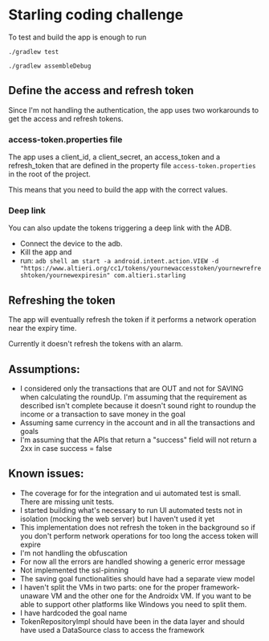 # Starling coding challenge

To test and build the app is enough to run

`./gradlew test`

`./gradlew assembleDebug`
## Define the access and refresh token
Since I'm not handling the authentication, the app uses two workarounds to get the access and refresh tokens.
### access-token.properties file
The app uses a client_id, a client_secret, an access_token and a refresh_token that are defined in the property file `access-token.properties` in the root of the project.

This means that you need to build the app with the correct values.
### Deep link
You can also update the tokens triggering a deep link with the ADB. 
- Connect the device to the adb.
- Kill the app and
- run: 
`
adb shell am start -a android.intent.action.VIEW -d "https://www.altieri.org/cc1/tokens/yournewaccesstoken/yournewrefreshtoken/yournewexpiresin" com.altieri.starling
`

## Refreshing the token
The app will eventually refresh the token if it performs a network operation near the expiry time.

Currently it doesn't refresh the tokens with an alarm.

## Assumptions:
- I considered only the transactions that are OUT and not for SAVING when calculating the roundUp. I'm assuming that the requirement as described isn't complete because it doesn't sound right to roundup the income or a transaction to save money in the goal
- Assuming same currency in the account and in all the transactions and goals
- I'm assuming that the APIs that return a "success" field will not return a 2xx in case success = false

## Known issues:
- The coverage for for the integration and ui automated test is small. There are missing unit tests.
- I started building what's necessary to run UI automated tests not in isolation (mocking the web server) but I haven't used it yet
- This implementation does not refresh the token in the background so if you don't perform network operations for too long the access token will expire
- I'm not handling the obfuscation
- For now all the errors are handled showing a generic error message
- Not implemented the ssl-pinning
- The saving goal functionalities should have had a separate view model
- I haven't split the VMs in two parts: one for the proper framework-unaware VM and the other one for the Androidx VM. If you want to be able to support other platforms like Windows you need to split them.
- I have hardcoded the goal name
- TokenRepositoryImpl should have been in the data layer and should have used a DataSource class to access the framework
